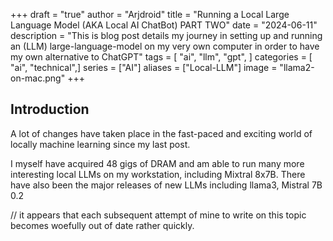 +++
draft = "true"
author = "Arjdroid"
title = "Running a Local Large Language Model (AKA Local AI ChatBot) PART TWO"
date = "2024-06-11"
description = "This is blog post details my journey in setting up and running an (LLM) large-language-model on my very own computer in order to have my own alternative to ChatGPT"
tags = [
    "ai",
    "llm",
    "gpt",
]
categories = [
    "ai",
    "technical",]
series = ["AI"]
aliases = ["Local-LLM"]
image = "llama2-on-mac.png"
+++

## Introduction

A lot of changes have taken place in the fast-paced and exciting world of locally machine learning since my last post.

I myself have acquired 48 gigs of DRAM and am able to run many more interesting local LLMs on my workstation, including Mixtral 8x7B. There have also been the major releases of new LLMs including llama3, Mistral 7B 0.2

// it appears that each subsequent attempt of mine to write on this topic becomes woefully out of date rather quickly.
